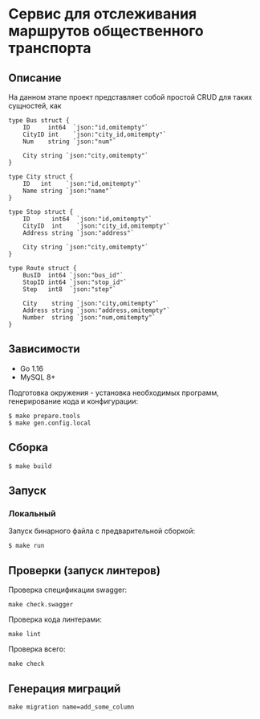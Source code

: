 # Сервис для отслеживания маршрутов общественного транспорта

## Описание

На данном этапе проект представляет собой простой CRUD для таких сущностей, как

```
type Bus struct {
	ID     int64  `json:"id,omitempty"`
	CityID int    `json:"city_id,omitempty"`
	Num    string `json:"num"`

	City string `json:"city,omitempty"`
}
```

```
type City struct {
	ID   int    `json:"id,omitempty"`
	Name string `json:"name"`
}
```

```
type Stop struct {
	ID      int64  `json:"id,omitempty"`
	CityID  int    `json:"city_id,omitempty"`
	Address string `json:"address"`

	City string `json:"city,omitempty"`
}
```

```
type Route struct {
	BusID  int64 `json:"bus_id"`
	StopID int64 `json:"stop_id"`
	Step   int8  `json:"step"`

	City    string `json:"city,omitempty"`
	Address string `json:"address,omitempty"`
	Number  string `json:"num,omitempty"`
}
```

## Зависимости

- Go 1.16
- MySQL 8+

Подготовка окружения - установка необходимых программ, генерирование кода и конфигурации:

```shell script
$ make prepare.tools
$ make gen.config.local
```

## Сборка

```shell script
$ make build
```

## Запуск

### Локальный

Запуск бинарного файла с предварительной сборкой:

```shell script
$ make run
```

## Проверки (запуск линтеров)

Проверка спецификации swagger:

```shell script
make check.swagger
```

Проверка кода линтерами:

```shell script
make lint
```

Проверка всего:

```shell script
make check
```

## Генерация миграций

```shell script
make migration name=add_some_column
```
